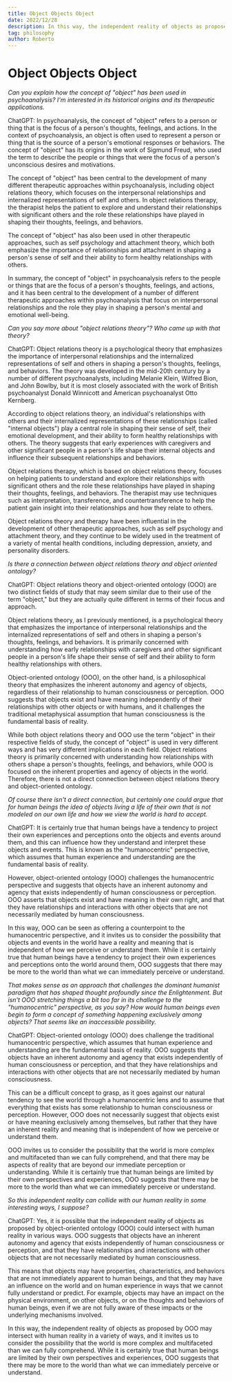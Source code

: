 ```yaml
---
title: Object Objects Object
date: 2022/12/28
description: In this way, the independent reality of objects as proposed by OOO may intersect with human reality in a variety of ways...
tag: philosophy
author: Roberto
---
```


# Object Objects Object

_Can you explain how the concept of "object" has been used in psychoanalysis? I'm interested in its historical origins and its therapeutic applications._

ChatGPT: In psychoanalysis, the concept of "object" refers to a person or thing that is the focus of a person's thoughts, feelings, and actions. In the context of psychoanalysis, an object is often used to represent a person or thing that is the source of a person's emotional responses or behaviors. The concept of "object" has its origins in the work of Sigmund Freud, who used the term to describe the people or things that were the focus of a person's unconscious desires and motivations.

The concept of "object" has been central to the development of many different therapeutic approaches within psychoanalysis, including object relations theory, which focuses on the interpersonal relationships and internalized representations of self and others. In object relations therapy, the therapist helps the patient to explore and understand their relationships with significant others and the role these relationships have played in shaping their thoughts, feelings, and behaviors.

The concept of "object" has also been used in other therapeutic approaches, such as self psychology and attachment theory, which both emphasize the importance of relationships and attachment in shaping a person's sense of self and their ability to form healthy relationships with others.

In summary, the concept of "object" in psychoanalysis refers to the people or things that are the focus of a person's thoughts, feelings, and actions, and it has been central to the development of a number of different therapeutic approaches within psychoanalysis that focus on interpersonal relationships and the role they play in shaping a person's mental and emotional well-being.

_Can you say more about "object relations theory"? Who came up with that theory?_

ChatGPT: Object relations theory is a psychological theory that emphasizes the importance of interpersonal relationships and the internalized representations of self and others in shaping a person's thoughts, feelings, and behaviors. The theory was developed in the mid-20th century by a number of different psychoanalysts, including Melanie Klein, Wilfred Bion, and John Bowlby, but it is most closely associated with the work of British psychoanalyst Donald Winnicott and American psychoanalyst Otto Kernberg.

According to object relations theory, an individual's relationships with others and their internalized representations of these relationships (called "internal objects") play a central role in shaping their sense of self, their emotional development, and their ability to form healthy relationships with others. The theory suggests that early experiences with caregivers and other significant people in a person's life shape their internal objects and influence their subsequent relationships and behaviors.

Object relations therapy, which is based on object relations theory, focuses on helping patients to understand and explore their relationships with significant others and the role these relationships have played in shaping their thoughts, feelings, and behaviors. The therapist may use techniques such as interpretation, transference, and countertransference to help the patient gain insight into their relationships and how they relate to others.

Object relations theory and therapy have been influential in the development of other therapeutic approaches, such as self psychology and attachment theory, and they continue to be widely used in the treatment of a variety of mental health conditions, including depression, anxiety, and personality disorders.

_Is there a connection between object relations theory and object oriented ontology?_

ChatGPT: Object relations theory and object-oriented ontology (OOO) are two distinct fields of study that may seem similar due to their use of the term "object," but they are actually quite different in terms of their focus and approach.

Object relations theory, as I previously mentioned, is a psychological theory that emphasizes the importance of interpersonal relationships and the internalized representations of self and others in shaping a person's thoughts, feelings, and behaviors. It is primarily concerned with understanding how early relationships with caregivers and other significant people in a person's life shape their sense of self and their ability to form healthy relationships with others.

Object-oriented ontology (OOO), on the other hand, is a philosophical theory that emphasizes the inherent autonomy and agency of objects, regardless of their relationship to human consciousness or perception. OOO suggests that objects exist and have meaning independently of their relationships with other objects or with humans, and it challenges the traditional metaphysical assumption that human consciousness is the fundamental basis of reality.

While both object relations theory and OOO use the term "object" in their respective fields of study, the concept of "object" is used in very different ways and has very different implications in each field. Object relations theory is primarily concerned with understanding how relationships with others shape a person's thoughts, feelings, and behaviors, while OOO is focused on the inherent properties and agency of objects in the world. Therefore, there is not a direct connection between object relations theory and object-oriented ontology.

_Of course there isn't a direct connection, but certainly one could argue that for human beings the idea of objects living a life of their own that is not modeled on our own life and how we view the world is hard to accept._

ChatGPT: It is certainly true that human beings have a tendency to project their own experiences and perceptions onto the objects and events around them, and this can influence how they understand and interpret these objects and events. This is known as the "humanocentric" perspective, which assumes that human experience and understanding are the fundamental basis of reality.

However, object-oriented ontology (OOO) challenges the humanocentric perspective and suggests that objects have an inherent autonomy and agency that exists independently of human consciousness or perception. OOO asserts that objects exist and have meaning in their own right, and that they have relationships and interactions with other objects that are not necessarily mediated by human consciousness.

In this way, OOO can be seen as offering a counterpoint to the humanocentric perspective, and it invites us to consider the possibility that objects and events in the world have a reality and meaning that is independent of how we perceive or understand them. While it is certainly true that human beings have a tendency to project their own experiences and perceptions onto the world around them, OOO suggests that there may be more to the world than what we can immediately perceive or understand.

_That makes sense as an approach that challenges the dominant humanist paradigm that has shaped thought profoundly since the Enlightenment. But isn't OOO stretching things a bit too far in its challenge to the "humanocentric" perspective, as you say? How would human beings even begin to form a concept of something happening exclusively among objects? That seems like an inaccessible possibility._

ChatGPT: Object-oriented ontology (OOO) does challenge the traditional humanocentric perspective, which assumes that human experience and understanding are the fundamental basis of reality. OOO suggests that objects have an inherent autonomy and agency that exists independently of human consciousness or perception, and that they have relationships and interactions with other objects that are not necessarily mediated by human consciousness.

This can be a difficult concept to grasp, as it goes against our natural tendency to see the world through a humanocentric lens and to assume that everything that exists has some relationship to human consciousness or perception. However, OOO does not necessarily suggest that objects exist or have meaning exclusively among themselves, but rather that they have an inherent reality and meaning that is independent of how we perceive or understand them.

OOO invites us to consider the possibility that the world is more complex and multifaceted than we can fully comprehend, and that there may be aspects of reality that are beyond our immediate perception or understanding. While it is certainly true that human beings are limited by their own perspectives and experiences, OOO suggests that there may be more to the world than what we can immediately perceive or understand.

_So this independent reality can collide with our human reality in some interesting ways, I suppose?_

ChatGPT: Yes, it is possible that the independent reality of objects as proposed by object-oriented ontology (OOO) could intersect with human reality in various ways. OOO suggests that objects have an inherent autonomy and agency that exists independently of human consciousness or perception, and that they have relationships and interactions with other objects that are not necessarily mediated by human consciousness.

This means that objects may have properties, characteristics, and behaviors that are not immediately apparent to human beings, and that they may have an influence on the world and on human experience in ways that we cannot fully understand or predict. For example, objects may have an impact on the physical environment, on other objects, or on the thoughts and behaviors of human beings, even if we are not fully aware of these impacts or the underlying mechanisms involved.

In this way, the independent reality of objects as proposed by OOO may intersect with human reality in a variety of ways, and it invites us to consider the possibility that the world is more complex and multifaceted than we can fully comprehend. While it is certainly true that human beings are limited by their own perspectives and experiences, OOO suggests that there may be more to the world than what we can immediately perceive or understand.
